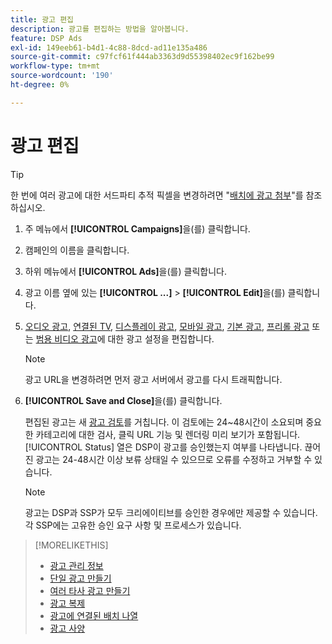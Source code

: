 ```yaml
---
title: 광고 편집
description: 광고를 편집하는 방법을 알아봅니다.
feature: DSP Ads
exl-id: 149eeb61-b4d1-4c88-8dcd-ad11e135a486
source-git-commit: c97fcf61f444ab3363d9d55398402ec9f162be99
workflow-type: tm+mt
source-wordcount: '190'
ht-degree: 0%

---
```


# 광고 편집

>[!TIP]
>
>한 번에 여러 광고에 대한 서드파티 추적 픽셀을 변경하려면 &quot;[배치에 광고 첨부](/help/dsp/campaign-management/ads/ad-attach-to-placement.md)&quot;를 참조하십시오.

1. 주 메뉴에서 **[!UICONTROL Campaigns]**&#x200B;을(를) 클릭합니다.

1. 캠페인의 이름을 클릭합니다.

1. 하위 메뉴에서 **[!UICONTROL Ads]**&#x200B;을(를) 클릭합니다.

1. 광고 이름 옆에 있는 **[!UICONTROL ...]** > **[!UICONTROL Edit]**&#x200B;을(를) 클릭합니다.

1. [오디오 광고](ad-settings-audio.md), [연결된 TV](ad-settings-connected-tv.md), [디스플레이 광고](ad-settings-display.md), [모바일 광고](ad-settings-mobile.md), [기본 광고](ad-settings-native.md), [프리롤 광고](ad-settings-pre-roll.md) 또는 [범용 비디오 광고](ad-settings-universal-video.md)에 대한 광고 설정을 편집합니다.

   >[!NOTE]
   >
   >광고 URL을 변경하려면 먼저 광고 서버에서 광고를 다시 트래픽합니다.

1. **[!UICONTROL Save and Close]**&#x200B;을(를) 클릭합니다.

   편집된 광고는 새 [광고 검토](ad-about.md)를 거칩니다. 이 검토에는 24~48시간이 소요되며 중요한 카테고리에 대한 검사, 클릭 URL 기능 및 렌더링 미리 보기가 포함됩니다. [!UICONTROL Status] 열은 DSP이 광고를 승인했는지 여부를 나타냅니다. 끊어진 광고는 24-48시간 이상 보류 상태일 수 있으므로 오류를 수정하고 거부할 수 있습니다.

   >[!NOTE]
   >
   >광고는 DSP과 SSP가 모두 크리에이티브를 승인한 경우에만 제공할 수 있습니다. 각 SSP에는 고유한 승인 요구 사항 및 프로세스가 있습니다.

>[!MORELIKETHIS]
>
>* [광고 관리 정보](ad-about.md)
>* [단일 광고 만들기](ad-create.md)
>* [여러 타사 광고 만들기](ad-create-multiple.md)
>* [광고 복제](ad-duplicate.md)
>* [광고에 연결된 배치 나열](ad-list-placements.md)
>* [광고 사양](ad-specs.md)
